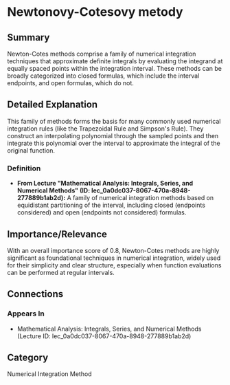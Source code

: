 # Newtonovy-Cotesovy metody

## Summary
Newton-Cotes methods comprise a family of numerical integration techniques that approximate definite integrals by evaluating the integrand at equally spaced points within the integration interval. These methods can be broadly categorized into closed formulas, which include the interval endpoints, and open formulas, which do not.

## Detailed Explanation
This family of methods forms the basis for many commonly used numerical integration rules (like the Trapezoidal Rule and Simpson's Rule). They construct an interpolating polynomial through the sampled points and then integrate this polynomial over the interval to approximate the integral of the original function.

### Definition
*   **From Lecture "Mathematical Analysis: Integrals, Series, and Numerical Methods" (ID: lec_0a0dc037-8067-470a-8948-277889b1ab2d):**
    A family of numerical integration methods based on equidistant partitioning of the interval, including closed (endpoints considered) and open (endpoints not considered) formulas.

## Importance/Relevance
With an overall importance score of 0.8, Newton-Cotes methods are highly significant as foundational techniques in numerical integration, widely used for their simplicity and clear structure, especially when function evaluations can be performed at regular intervals.

## Connections
### Appears In
*   Mathematical Analysis: Integrals, Series, and Numerical Methods (Lecture ID: lec_0a0dc037-8067-470a-8948-277889b1ab2d)

## Category
Numerical Integration Method